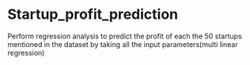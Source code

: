 # Startup_profit_prediction

Perform regression analysis to predict the profit of each the 50 startups
mentioned in the dataset by taking all the input parameters(multi linear
regression)

